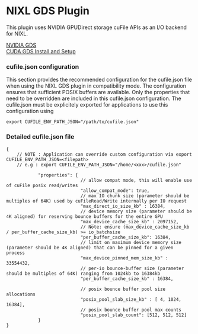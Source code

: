 <!--
SPDX-FileCopyrightText: Copyright (c) 2025 NVIDIA CORPORATION & AFFILIATES. All rights reserved.
SPDX-License-Identifier: Apache-2.0

Licensed under the Apache License, Version 2.0 (the "License");
you may not use this file except in compliance with the License.
You may obtain a copy of the License at

http://www.apache.org/licenses/LICENSE-2.0

Unless required by applicable law or agreed to in writing, software
distributed under the License is distributed on an "AS IS" BASIS,
WITHOUT WARRANTIES OR CONDITIONS OF ANY KIND, either express or implied.
See the License for the specific language governing permissions and
limitations under the License.
-->

# NIXL GDS Plugin

This plugin uses NVIDIA GPUDirect storage cuFile APIs as an I/O backend for
NIXL.

[NVIDIA GDS](https://docs.nvidia.com/gpudirect-storage/overview-guide/index.html)<br />
[CUDA GDS Install and Setup](https://docs.nvidia.com/cuda/cuda-installation-guide-linux/index.html)

### cufile.json configuration
This section provides the recommended configuration for the cufile.json file when using the NIXL GDS plugin in compatibility mode.
The configuration ensures that sufficient POSIX buffers are available. Only the properties that need to be overridden are included in this cufile.json configuration.
The cufile.json must be explicitely exported for applications to use this configuration using
```
export CUFILE_ENV_PATH_JSON="/path/to/cufile.json"

```

### Detailed cufile.json file

```
{
    // NOTE : Application can override custom configuration via export CUFILE_ENV_PATH_JSON=<filepath>
    // e.g : export CUFILE_ENV_PATH_JSON="/home/<xxx>/cufile.json"

            "properties": {
                            // allow compat mode, this will enable use of cuFile posix read/writes
                            "allow_compat_mode": true,
                            // max IO chunk size (parameter should be multiples of 64K) used by cuFileRead/Write internally per IO request
                            "max_direct_io_size_kb" : 16384,
                            // device memory size (parameter should be 4K aligned) for reserving bounce buffers for the entire GPU
                            "max_device_cache_size_kb" : 2097152,
                            // Note: ensure (max_device_cache_size_kb / per_buffer_cache_size_kb) >= io_batchsize
                            "per_buffer_cache_size_kb": 16384,
                            // limit on maximum device memory size (parameter should be 4K aligned) that can be pinned for a given process
                            "max_device_pinned_mem_size_kb" : 33554432,
                            // per-io bounce-buffer size (parameter should be multiples of 64K) ranging from 1024kb to 16384kb
                            "per_buffer_cache_size_kb" : 16384,

                            // posix bounce buffer pool size allocations
                            "posix_pool_slab_size_kb" : [ 4, 1024, 16384],
                            // posix bounce buffer pool max counts
                            "posix_pool_slab_count": [512, 512, 512]
            }
}
```
